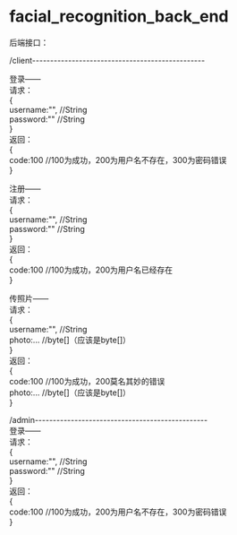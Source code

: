# facial_recognition_back_end
  
后端接口：  
  
/client------------------------------------------------  
  
登录——  
请求：  
{  
    username:"", //String  
    password:""  //String  
}  
返回：  
{  
    code:100 //100为成功，200为用户名不存在，300为密码错误  
}  
  
注册——  
请求：  
{  
    username:"", //String  
    password:""  //String  
}  
返回：  
{  
    code:100 //100为成功，200为用户名已经存在  
}  
  
传照片——  
请求：  
{  
    username:"", //String  
    photo:...    //byte[]（应该是byte[]）  
}  
返回：  
{  
    code:100 //100为成功，200莫名其妙的错误  
    photo:...    //byte[]（应该是byte[]）  
}  
  
  
  
/admin------------------------------------------------  
登录——  
请求：  
{  
    username:"", //String  
    password:""  //String  
}  
返回：  
{  
    code:100 //100为成功，200为用户名不存在，300为密码错误  
}  
